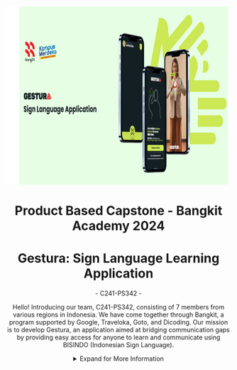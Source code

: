 <div align="center">
  <img src="Frame 34.png" height="400px">
</div>
<h1 align="center"> Product Based Capstone - Bangkit Academy 2024 </h1>
<h1 align="center"> Gestura: Sign Language Learning Application </h1>
<p align="center"> - C241-PS342 - </p>
<p align="center"> Hello! Introducing our team, C241-PS342, consisting of 7 members from various regions in Indonesia. We have come together through Bangkit, a program supported by Google, Traveloka, Goto, and Dicoding. Our mission is to develop Gestura, an application aimed at bridging communication gaps by providing easy access for anyone to learn and communicate using BISINDO (Indonesian Sign Language). </p>
<details>
  <summary align="center">Expand for More Information</summary>
  <h2>Gestura Application</h2>
  <div align="center">
    <img src="Frame 33.png">
  </div>
  <h2>Team Members:</h2>
  <ul>
    <li>Nadhira Apta Maheswari - M004D4KX1449</li> (Machine Learning)
    <li>Keysa Anadea Aqiva Ajie - M004D4KX2378</li> (Machine Learning)
    <li>Fira Areta Apsarini - M004D4KX2469</li> (Machine Learning)
    <li>Savero Arkabuana - C010D4KY1217</li> (Cloud Computing)
    <li>Moza Adirafi Satria Jaka - C010D4KY1236</li> (Cloud Computing)
    <li>Shafa Najwa Nathania - A010D4KX3657</li> (Mobile Development)
    <li>Rizky Alpariji - A319D4KY3794</li> (Mobile Development)
  </ul>
</details>
